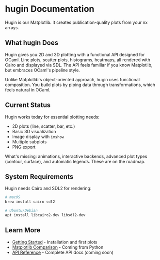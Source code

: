 # hugin Documentation

Hugin is our Matplotlib. It creates publication-quality plots from your nx arrays.

## What hugin Does

Hugin gives you 2D and 3D plotting with a functional API designed for OCaml. Line plots, scatter plots, histograms, heatmaps, all rendered with Cairo and displayed via SDL. The API feels familiar if you know Matplotlib, but embraces OCaml's pipeline style.

Unlike Matplotlib's object-oriented approach, hugin uses functional composition. You build plots by piping data through transformations, which feels natural in OCaml.

## Current Status

Hugin works today for essential plotting needs:

- 2D plots (line, scatter, bar, etc.)
- Basic 3D visualization  
- Image display with `imshow`
- Multiple subplots
- PNG export

What's missing: animations, interactive backends, advanced plot types (contour, surface), and automatic legends. These are on the roadmap.

## System Requirements

Hugin needs Cairo and SDL2 for rendering:

```bash
# macOS
brew install cairo sdl2

# Ubuntu/Debian
apt install libcairo2-dev libsdl2-dev
```

## Learn More

- [Getting Started](/docs/hugin/getting-started/) - Installation and first plots
- [Matplotlib Comparison](/docs/hugin/matplotlib-comparison/) - Coming from Python
- [API Reference](https://ocaml.org/p/hugin/latest/doc/Hugin/index.html) - Complete API docs (coming soon)